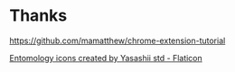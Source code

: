 # Thanks
https://github.com/mamatthew/chrome-extension-tutorial



<a href="https://www.flaticon.com/free-icons/entomology" title="entomology icons">Entomology icons created by Yasashii std - Flaticon</a>